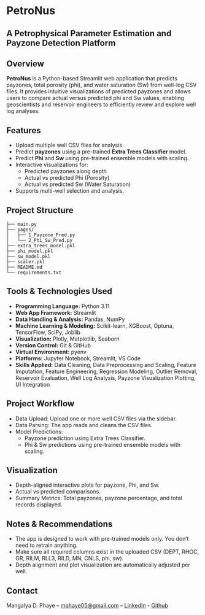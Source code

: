 # PetroNus 
## A Petrophysical Parameter Estimation and Payzone Detection Platform

## Overview
**PetroNus** is a Python-based Streamlit web application that predicts payzones, total porosity (phi), and water saturation (Sw) from well-log CSV files. It provides intuitive visualizations of predicted payzones and allows users to compare actual versus predicted phi and Sw values, enabling geoscientists and reservoir engineers to efficiently review and explore well log analyses.

<!-- ![UI](/Users/mangalyaphaye/Desktop/PREPARE/ONGC/thumbnail.png) -->

## Features
- Upload multiple well CSV files for analysis.
- Predict **payzones** using a pre-trained **Extra Trees Classifier** model.
- Predict **Phi** and **Sw** using pre-trained ensemble models with scaling.
- Interactive visualizations for:
  - Predicted payzones along depth
  - Actual vs predicted Phi (Porosity)
  - Actual vs predicted Sw (Water Saturation)
- Supports multi-well selection and analysis.

## Project Structure
```PetroNus/
├── main.py
├── pages/
│   ├── 1_Payzone_Pred.py
│   └── 2_Phi_Sw_Pred.py
├── extra_trees_model.pkl
├── phi_model.pkl
├── sw_model.pkl
├── scaler.pkl
├── README.md
└── requirements.txt
```

## Tools & Technologies Used
- **Programming Language:** Python 3.11  
- **Web App Framework:** Streamlit  
- **Data Handling & Analysis:** Pandas, NumPy  
- **Machine Learning & Modeling:** Scikit-learn, XGBoost, Optuna, TensorFlow, SciPy, Joblib  
- **Visualization:** Plotly, Matplotlib, Seaborn  
- **Version Control:** Git & GitHub  
- **Virtual Environment:** pyenv  
- **Platforms:** Jupyter Notebook, Streamlit, VS Code  
- **Skills Applied:** Data Cleaning, Data Preprocessing and Scaling, Feature Imputation, Feature Engineering, Regression Modeling, Outlier Removal, Reservoir Evaluation, Well Log Analysis, Payzone Visualization Plotting, UI Integration


## Project Workflow
- Data Upload: Upload one or more well CSV files via the sidebar.
- Data Parsing: The app reads and cleans the CSV files.
- Model Predictions:
   - Payzone prediction using Extra Trees Classifier.
   - Phi & Sw predictions using pre-trained ensemble models with scaling.

## Visualization
- Depth-aligned interactive plots for payzone, Phi, and Sw.
- Actual vs predicted comparisons.
- Summary Metrics: Total payzones, payzone percentage, and total records displayed.

## Notes & Recommendations
- The app is designed to work with pre-trained models only. You don’t need to retrain anything.
- Make sure all required columns exist in the uploaded CSV (DEPT, RHOC, GR, RILM, RLL3, RILD, MN, CNLS, phi, sw).
- Depth alignment and plot visualization are automatically adjusted per well.

## Contact
Mangalya D. Phaye – mphaye05@gmail.com – [LinkedIn](https://linkedin.com/in/mangalya-d-phaye-7883a4259) - [Github](https://github.com/mdphaye)